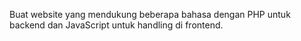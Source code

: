 Buat website yang mendukung beberapa bahasa dengan PHP untuk backend dan JavaScript untuk handling di frontend. 
